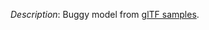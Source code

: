 *Description*:
Buggy model from [glTF samples](https://github.com/KhronosGroup/glTF-Sample-Models/tree/master/1.0/Buggy).
